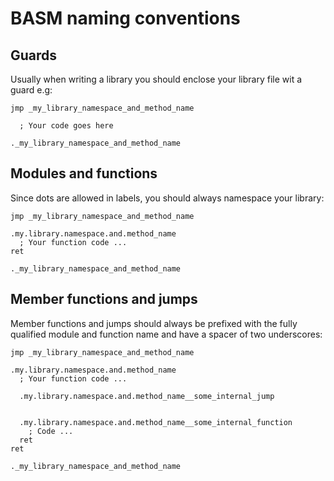# BASM naming conventions

## Guards
Usually when writing a library you should enclose your library file wit a guard e.g:
```
jmp _my_library_namespace_and_method_name

  ; Your code goes here

._my_library_namespace_and_method_name
```

## Modules and functions
Since dots are allowed in labels, you should always namespace your library:
```
jmp _my_library_namespace_and_method_name

.my.library.namespace.and.method_name
  ; Your function code ...
ret

._my_library_namespace_and_method_name
```

## Member functions and jumps
Member functions and jumps should always be prefixed with the fully qualified module and function name and have a spacer of two underscores:
```
jmp _my_library_namespace_and_method_name

.my.library.namespace.and.method_name
  ; Your function code ...

  .my.library.namespace.and.method_name__some_internal_jump


  .my.library.namespace.and.method_name__some_internal_function
    ; Code ...
  ret
ret

._my_library_namespace_and_method_name
```
